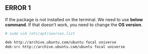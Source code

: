 ERROR 1
-------
If the package is not installed on the terminal. We need to use **below command**. If that doesn't work, you need to change the **OS version**.

```sh
# sudo vim /etc/apt/sources.list

deb http://archive.ubuntu.com/ubuntu focal universe
deb-src http://archive.ubuntu.com/ubuntu focal universe
```
